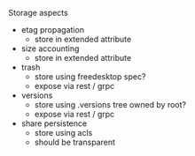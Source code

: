 Storage aspects
- etag propagation
  - store in extended attribute
- size accounting
  - store in extended attribute
- trash
  - store using freedesktop spec?
  - expose via rest / grpc 
- versions
  - store using .versions tree owned by root?
  - expose via rest / grpc
- share persistence
  - store using acls
  - should be transparent
